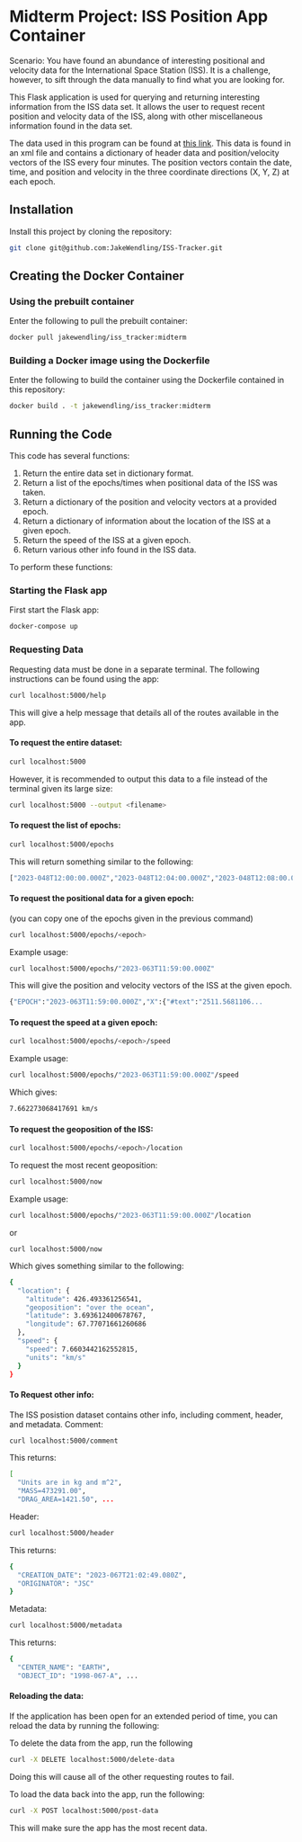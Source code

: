 # Midterm Project: ISS Position App Container

Scenario: You have found an abundance of interesting positional and velocity data for the International Space Station (ISS). It is a challenge, however, to sift through the data manually to find what you are looking for. 

This Flask application is used for querying and returning interesting information from the ISS data set. It allows the user to request recent position and velocity data of the ISS, along with other miscellaneous information found in the data set.

The data used in this program can be found at [this link](https://spotthestation.nasa.gov/trajectory_data.cfm). This data is found in an xml file and contains a dictionary of header data and position/velocity vectors of the ISS every four minutes. The position vectors contain the date, time, and position and velocity in the three coordinate directions (X, Y, Z) at each epoch.

## Installation

Install this project by cloning the repository:
```bash
git clone git@github.com:JakeWendling/ISS-Tracker.git
```

## Creating the Docker Container

### Using the prebuilt container
Enter the following to pull the prebuilt container:
```bash
docker pull jakewendling/iss_tracker:midterm
```

### Building a Docker image using the Dockerfile
Enter the following to build the container using the Dockerfile contained in this repository:
```bash
docker build . -t jakewendling/iss_tracker:midterm
```

## Running the Code

This code has several functions:
1. Return the entire data set in dictionary format.
2. Return a list of the epochs/times when positional data of the ISS was taken.
3. Return a dictionary of the position and velocity vectors at a provided epoch.
4. Return a dictionary of information about the location of the ISS at a given epoch.
5. Return the speed of the ISS at a given epoch.
6. Return various other info found in the ISS data.

To perform these functions:

### Starting the Flask app
First start the Flask app:
```bash
docker-compose up
```
### Requesting Data
Requesting data must be done in a separate terminal.
The following instructions can be found using the app:
```bash
curl localhost:5000/help
```
This will give a help message that details all of the routes available in the app.

#### To request the entire dataset:
```bash
curl localhost:5000
```
However, it is recommended to output this data to a file instead of the terminal given its large size:
```bash
curl localhost:5000 --output <filename>
```
#### To request the list of epochs:
```bash
curl localhost:5000/epochs
```
This will return something similar to the following:
```bash
["2023-048T12:00:00.000Z","2023-048T12:04:00.000Z","2023-048T12:08:00.000Z",...
```
#### To request the positional data for a given epoch:
(you can copy one of the epochs given in the previous command)
```bash
curl localhost:5000/epochs/<epoch>
```
Example usage:
```bash
curl localhost:5000/epochs/"2023-063T11:59:00.000Z"
```
This will give the position and velocity vectors of the ISS at the given epoch.
```bash
{"EPOCH":"2023-063T11:59:00.000Z","X":{"#text":"2511.5681106...
```
#### To request the speed at a given epoch:
```bash
curl localhost:5000/epochs/<epoch>/speed
```
Example usage:
```bash
curl localhost:5000/epochs/"2023-063T11:59:00.000Z"/speed
```
Which gives:
```bash
7.662273068417691 km/s
```
#### To request the geoposition of the ISS:
```bash
curl localhost:5000/epochs/<epoch>/location
```
To request the most recent geoposition:
```bash
curl localhost:5000/now
```
Example usage:
```bash
curl localhost:5000/epochs/"2023-063T11:59:00.000Z"/location
```
or
```
curl localhost:5000/now
```
Which gives something similar to the following:
```bash
{
  "location": {
    "altitude": 426.493361256541,
    "geoposition": "over the ocean",
    "latitude": 3.693612400678767,
    "longitude": 67.77071661260686
  },
  "speed": {
    "speed": 7.6603442162552815,
    "units": "km/s"
  }
}
```
#### To Request other info:
The ISS posistion dataset contains other info, including comment, header, and metadata.
Comment:
```bash
curl localhost:5000/comment
```
This returns:
```bash
[
  "Units are in kg and m^2",
  "MASS=473291.00",
  "DRAG_AREA=1421.50", ...
```
Header:
```bash
curl localhost:5000/header
```
This returns:
```bash
{
  "CREATION_DATE": "2023-067T21:02:49.080Z",
  "ORIGINATOR": "JSC"
}
```
Metadata:
```bash
curl localhost:5000/metadata
```
This returns:
```bash
{
  "CENTER_NAME": "EARTH",
  "OBJECT_ID": "1998-067-A", ...
```

#### Reloading the data:
If the application has been open for an extended period of time, you can reload the data by running the following:

To delete the data from the app, run the following
```bash
curl -X DELETE localhost:5000/delete-data
```
Doing this will cause all of the other requesting routes to fail.

To load the data back into the app, run the following:
```bash
curl -X POST localhost:5000/post-data
```
This will make sure the app has the most recent data.